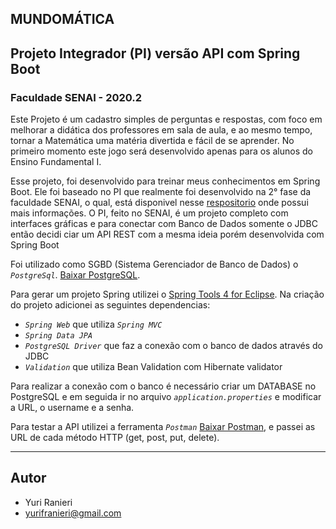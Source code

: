 ## MUNDOMÁTICA
## Projeto Integrador (PI) versão API com Spring Boot
### Faculdade SENAI - 2020.2
Este Projeto é um cadastro simples de perguntas e respostas, com foco em melhorar a didática dos professores em sala de aula, e ao mesmo tempo, tornar a Matemática uma matéria 
divertida e fácil de se aprender. No primeiro momento este jogo será desenvolvido apenas para os alunos do Ensino Fundamental I.

Esse projeto, foi desenvolvido para treinar meus conhecimentos em Spring Boot. Ele foi baseado no PI que realmente foi desenvolvido na 2° fase da faculdade SENAI, 
o qual, está disponivel nesse [respositorio](https://github.com/yuriranieri/Projeto-Integrador-PI) onde possui mais informações. O PI, feito no SENAI, é um projeto completo 
com interfaces gráficas e para conectar com Banco de Dados somente o JDBC então decidi ciar um API REST com a mesma ideia porém desenvolvida com Spring Boot

Foi utilizado como SGBD (Sistema Gerenciador de Banco de Dados) o *`PostgreSql`*. [Baixar PostgreSQL](https://www.postgresql.org/download/). 

Para gerar um projeto Spring utilizei o [Spring Tools 4 for Eclipse](https://spring.io/tools). Na criação do projeto adicionei as seguintes dependencias: 
- *`Spring Web`* que utiliza *`Spring MVC`*
- *`Spring Data JPA`* 
- *`PostgreSQL Driver`* que faz a conexão com o banco de dados através do JDBC
- *`Validation`* que utiliza Bean Validation com Hibernate validator

Para realizar a conexão com o banco é necessário criar um DATABASE no PostgreSQL e em seguida ir no arquivo *`application.properties`* e modificar a URL, o username e a senha.

Para testar a API utilizei a ferramenta *`Postman`* [Baixar Postman](https://www.postman.com/downloads/), e passei as URL de cada método HTTP (get, post, put, delete).

------------------------------------

## Autor
- Yuri Ranieri
- yurifranieri@gmail.com
